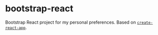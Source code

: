 # bootstrap-react

Bootstrap React project for my personal preferences. Based on [`create-react-app`](https://github.com/facebook/create-react-app).

